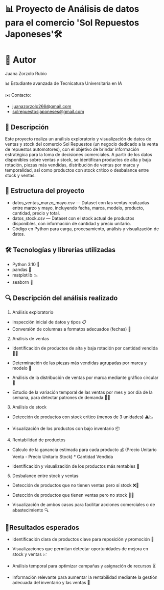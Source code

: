 # 📊 Proyecto de Análisis de datos para el comercio 'Sol Repuestos Japoneses'🛠️

# 👤 Autor
Juana Zorzolo Rubio 

📊 Estudiante avanzada de Tecnicatura Universitaria en IA

✉️ Contacto: 
- juanazorzolo266@gmail.com
- solrepuestosjaponeses@gmail.com


## 📝 Descripción

Este proyecto realiza un análisis exploratorio y visualización de datos de ventas y stock del comercio Sol Repuestos (un negocio dedicado a la venta de repuestos automotores), 
con el objetivo de brindar información estratégica para la toma de decisiones comerciales. A partir de los datos disponibles sobre ventas y stock, 
se identifican productos de alta y baja rotación, piezas más vendidas, distribución de ventas por marca y temporalidad, 
así como productos con stock crítico o desbalance entre stock y ventas.

## 📂 Estructura del proyecto

 - datos_ventas_marzo_mayo.csv — Dataset con las ventas realizadas entre marzo y mayo, incluyendo fecha, marca, modelo, producto, cantidad, precio y total.
 - datos_stock.csv — Dataset con el stock actual de productos disponibles, con información de cantidad y precio unitario.
 - Código en Python para carga, procesamiento, análisis y visualización de datos.

## 🛠️ Tecnologías y librerías utilizadas 
- Python 3.10 🐍
- pandas 🐼
- matplotlib 📉
- seaborn 🌊

## 🔍 Descripción del análisis realizado

1. Análisis exploratorio
- Inspección inicial de datos y tipos 📋
- Conversión de columnas a formatos adecuados (fechas) 📅

2. Análisis de ventas
- Identificación de productos de alta y baja rotación por cantidad vendida 🚀🐢

- Determinación de las piezas más vendidas agrupadas por marca y modelo 🔧

- Análisis de la distribución de ventas por marca mediante gráfico circular 🍰

- Estudio de la variación temporal de las ventas por mes y por día de la semana, para detectar patrones de demanda 📆⏰

3. Análisis de stock
- Detección de productos con stock crítico (menos de 3 unidades) ⚠️📉

- Visualización de los productos con bajo inventario 📦

4. Rentabilidad de productos
- Cálculo de la ganancia estimada para cada producto 💰
(Precio Unitario Venta - Precio Unitario Stock) * Cantidad Vendida

- Identificación y visualización de los productos más rentables 🥇

5. Desbalance entre stock y ventas
- Detección de productos que no tienen ventas pero sí stock ❌🛒

- Detección de productos que tienen ventas pero no stock 🛒❌

- Visualización de ambos casos para facilitar acciones comerciales o de abastecimiento 🔍

## 🎯Resultados esperados

- Identificación clara de productos clave para reposición y promoción 🔑

- Visualizaciones que permitan detectar oportunidades de mejora en stock y ventas 📈

- Análisis temporal para optimizar campañas y asignación de recursos ⏳

- Información relevante para aumentar la rentabilidad mediante la gestión adecuada del inventario y las ventas 💼

